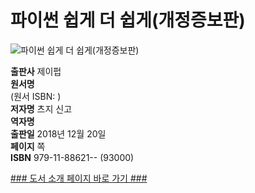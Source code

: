 # 파이썬 쉽게 더 쉽게(개정증보판)
![파이썬 쉽게 더 쉽게(개정증보판)](http://image.kyobobook.co.kr/images/book/xlarge/477/x9791188621477.jpg)


**출판사** 제이펍  
**원서명**   
(원서 ISBN: )  
**저자명** 츠지 신고    
**역자명**   
**출판일** 2018년 12월 20일  
**페이지** 쪽  
**ISBN**  979-11-88621-- (93000)  


[### 도서 소개 페이지 바로 가기 ###](http://jpub.tistory.com/)